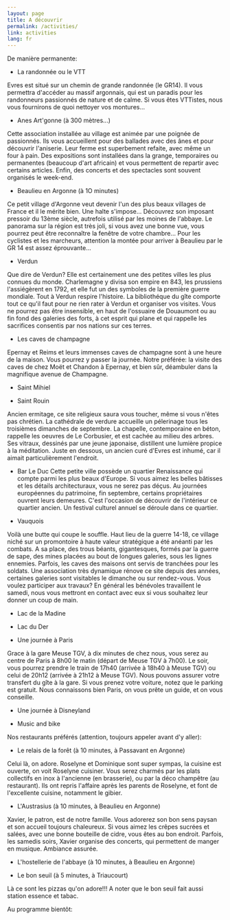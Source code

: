 ```yaml
---
layout: page
title: A découvrir
permalink: /activities/
link: activities
lang: fr
---
```



De manière permanente:


- La randonnée ou le VTT

Evres est situé sur un chemin de grande randonnée (le GR14). Il vous permettra d'accéder au massif argonnais, qui est un paradis pour les randonneurs passionnés de nature et de calme. Si vous êtes VTTistes, nous vous fournirons de quoi nettoyer vos montures...


- Anes Art'gonne (à 300 mètres...)

Cette association installée au village est animée par une poignée de passionnés. Ils vous accueillent pour des ballades avec des ânes et pour découvrir l'aniserie. Leur ferme est superbement refaite, avec même un four à pain. Des expositions sont installées dans la grange, temporaires ou permanentes (beaucoup d'art africain) et vous permettent de repartir avec certains articles. Enfin, des concerts et des spectacles sont souvent organisés le week-end.


- Beaulieu en Argonne (à 1O minutes)

Ce petit village d'Argonne veut devenir l'un des plus beaux villages de France et il le mérite bien. Une halte s'impose... Découvrez son imposant pressoir du 13ème siècle, autrefois utilisé par les moines de l'abbaye. Le panorama sur la région est très joli, si vous avez une bonne vue, vous pourrez peut être reconnaître la fenêtre de votre chambre... Pour les cyclistes et les marcheurs, attention la montée pour arriver à Beaulieu par le GR 14 est assez éprouvante...


- Verdun

Que dire de Verdun? Elle est certainement une des petites villes les plus connues du monde. Charlemagne y divisa son empire en 843, les prussiens l'assiégèrent en 1792, et elle fut un des symboles de la première guerre mondiale. Tout à Verdun respire l'histoire. La bibliothéque du gîte comporte tout ce qu'il faut pour ne rien rater à Verdun et organiser vos visites. Vous ne pourrez pas être insensible, en haut de l'ossuaire de Douaumont ou au fin fond des galeries des forts, à cet esprit qui plane et qui rappelle les sacrifices consentis par nos nations sur ces terres.


- Les caves de champagne

Epernay et Reims et leurs immenses caves de champagne sont à une heure de la maison. Vous pourrez y passer la journée. Notre préférée: la visite des caves de chez Moët et Chandon à Epernay, et bien sûr, déambuler dans la magnifique avenue de Champagne.


- Saint Mihiel


- Saint Rouin

Ancien ermitage, ce site religieux saura vous toucher, même si vous n'êtes pas chrétien. La cathédrale de verdure accueille un pélerinage tous les troisièmes dimanches de septembre. La chapelle, contemporaine en béton, rappelle les oeuvres de Le Corbusier, et est cachée au milieu des arbres. Ses vitraux, dessinés par une jeune japonaise, distillent une lumière propice à la méditation. Juste en dessous, un ancien curé d'Evres est inhumé, car il aimait particulièrement l'endroit.


- Bar Le Duc
Cette petite ville possède un quartier Renaissance qui compte parmi les plus beaux d'Europe. Si vous aimez les belles bâtisses et les détails architecturaux, vous ne serez pas déçus. Au journées européennes du patrimoine, fin septembre, certains propriétaires ouvrent leurs demeures. C'est l'occasion de découvrir de l'intérieur ce quartier ancien. Un festival culturel annuel se déroule dans ce quartier.


- Vauquois

Voilà une butte qui coupe le souffle. Haut lieu de la guerre 14-18, ce village niché sur un promontoire à haute valeur stratégique a été anéanti par les combats. A sa place, des trous béants, gigantesques, formés par la guerre de sape, des mines placées au bout de longues galeries, sous les lignes ennemies. Parfois, les caves des maisons ont servis de tranchées pour les soldats. Une association très dynamique rénove ce site depuis des années, certaines galeries sont visitables le dimanche ou sur rendez-vous. Vous voulez participer aux travaux? En général les bénévoles travaillent le samedi, nous vous mettront en contact avec eux si vous souhaitez leur donner un coup de main.


- Lac de la Madine


- Lac du Der


- Une journée à Paris

Grace à la gare Meuse TGV, à dix minutes de chez nous, vous serez au centre de Paris à 8h00 le matin (départ de Meuse TGV à 7h00). Le soir, vous pourrez prendre le train de 17h40 (arrivée à 18h40 à Meuse TGV) ou celui de 20h12 (arrivée à 21h12 à Meuse TGV). Nous pouvons assurer votre transfert du gîte à la gare. Si vous prenez votre voiture, notez que le parking est gratuit. Nous connaissons bien Paris, on vous prête un guide, et on vous conseille.


- Une journée à Disneyland


- Music and bike


Nos restaurants préférés (attention, toujours appeler avant d'y aller):


- Le relais de la forêt (à 10 minutes, à Passavant en Argonne)

Celui là, on adore. Roselyne et Dominique sont super sympas, la cuisine est ouverte, on voit Roselyne cuisiner. Vous serez charmés par les plats collectifs en inox à l'ancienne (en brasserie), ou par la déco champêtre (au restaurant). Ils ont repris l'affaire après les parents de Roselyne, et font de l'excellente cuisine, notamment le gibier.


- L'Austrasius (à 10 minutes, à Beaulieu en Argonne)

Xavier, le patron, est de notre famille. Vous adorerez son bon sens paysan et son accueil toujours chaleureux. Si vous aimez les crêpes sucrées et salées, avec une bonne bouteille de cidre, vous êtes au bon endroit. Parfois, les samedis soirs, Xavier organise des concerts, qui permettent de manger en musique. Ambiance assurée.


- L'hostellerie de l'abbaye (à 10 minutes, à Beaulieu en Argonne)

- Le bon seuil (à 5 minutes, à Triaucourt)

Là ce sont les pizzas qu'on adore!!! A noter que le bon seuil fait aussi station essence et tabac.



Au programme bientôt:

